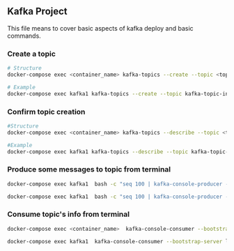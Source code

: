 ## Kafka Project
This file means to cover basic aspects of kafka deploy and basic commands.

### Create a topic
```bash
# Structure
docker-compose exec <container_name> kafka-topics --create --topic <topic_name> --partitions <n_part> --replication-factor <rep_fac> --if-not-exists  --bootstrap-server <ip>:<port>

# Example
docker-compose exec kafka1 kafka-topics --create --topic kafka-topic-init --partitions 1 --replication-factor 1 --if-not-exists  --bootstrap-server localhost:9092
```

### Confirm topic creation
```bash
#Structure
docker-compose exec <container_name> kafka-topics --describe --topic <topic_name> --bootstrap-server <ip>:<port>

#Example
docker-compose exec kafka1 kafka-topics --describe --topic kafka-topic-init  --bootstrap-server localhost:9092
```

### Produce some messages to topic from terminal
```bash
docker-compose exec kafka1  bash -c "seq 100 | kafka-console-producer --request-required-acks 1 --broker-list <ip>:<port> --topic <topic_name> && echo 'Produced 100 messages.'"

docker-compose exec kafka1  bash -c "seq 100 | kafka-console-producer --request-required-acks 1 --broker-list localhost:9092 --topic kafka-topic-init && echo 'Produced 100 messages.'"
```

### Consume topic's info from terminal
```bash
docker-compose exec <container_name>  kafka-console-consumer --bootstrap-server <ip>:<port> --topic <topic_name> --from-beginning --max-messages <n_max>

docker-compose exec kafka1  kafka-console-consumer --bootstrap-server localhost:9092 --topic kafka-topic-init --from-beginning --max-messages 100
```